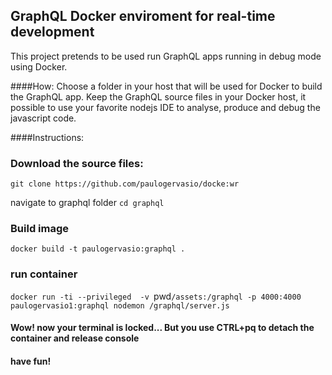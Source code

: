 
## GraphQL Docker enviroment for real-time development

This project pretends to be used run GraphQL apps running in debug mode using Docker.

####How:
Choose a folder in your host that will be used for Docker to build the GraphQL app.
Keep the GraphQL source files in your Docker host, it possible to use your favorite nodejs IDE to analyse, produce and debug the javascript code.


####Instructions:

### Download the source files: 
`git clone https://github.com/paulogervasio/docke:wr`

navigate to graphql folder
`cd graphql`


### Build image
`docker build -t paulogervasio:graphql .`


### run container
`docker run -ti --privileged  -v `pwd`/assets:/graphql -p 4000:4000 paulogervasio1:graphql nodemon /graphql/server.js`


#### Wow! now your terminal is locked...  But you use CTRL+pq to detach the container and release console

#### have fun!
